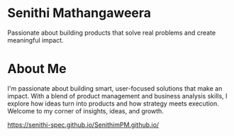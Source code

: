 
# Senithi Mathangaweera 

Passionate about building products that solve real problems and create meaningful impact.

# About Me

I'm passionate about building smart, user-focused solutions that make an impact. With a blend of product management and business analysis skills, I explore how ideas turn into products and how strategy meets execution.
Welcome to my corner of insights, ideas, and growth.


https://senithi-spec.github.io/SenithimPM.github.io/









